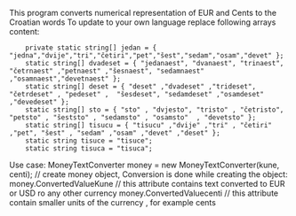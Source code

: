 This program converts numerical representation of EUR and Cents to the Croatian words
To update to your own language replace following arrays content:

        private static string[] jedan = { "jedna","dvije","tri","četiri","pet","šest","sedam","osam","devet" };
        static string[] dvadeset = { "jedanaest", "dvanaest", "trinaest", "četrnaest" ,"petnaest" ,"šesnaest", "sedamnaest" ,"osamnaest","devetnaest" };
        static string[] deset = { "deset" ,"dvadeset" ,"trideset", "četrdeset" , "pedeset" ,  "šesdeset", "sedamdeset" ,"osamdeset" ,"devedeset" };
        static string[] sto = { "sto" , "dvjesto", "tristo" , "četristo", "petsto" , "šeststo" , "sedamsto" , "osamsto"  , "devetsto" };
        static string[] tisucu = { "tisucu" ,"dvije" ,"tri" , "četiri" ,"pet", "šest" , "sedam" ,"osam" ,"devet" ,"deset" };
        static string tisuce = "tisuce";
        static string tisuca = "tisuca";


Use case:
MoneyTextConverter money = new MoneyTextConverter(kune, centi);  // create money object, Conversion is done while creating the object:
money.ConvertedValueKune // this attribute contains text converted to EUR or USD ro any other currency
money.ConvertedValuecenti // this attribute contain smaller units of the currency , for example cents
